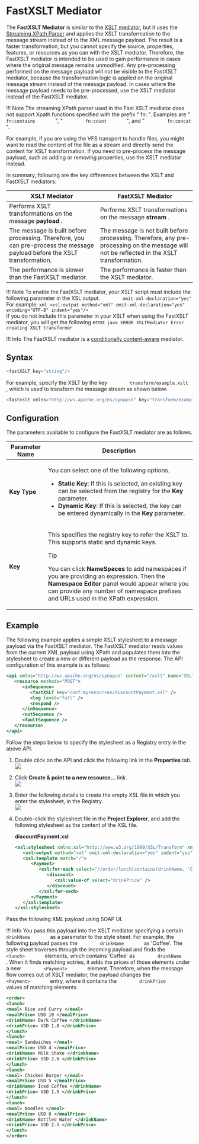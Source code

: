 # FastXSLT Mediator

The **FastXSLT Mediator** is similar to the [XSLT mediator]({{base_path}}/reference/mediators/xslt-mediator), but it uses the [Streaming XPath Parser](http://wso2.com/library/articles/2013/01/streaming-xpath-parser-wso2-esb) and applies the XSLT transformation to the message stream instead of to the XML message payload. The result is a faster transformation, but you cannot specify the source, properties, features, or resources as you can with the XSLT mediator. Therefore, the FastXSLT mediator is intended to be used to gain performance in cases where the original message remains unmodified. Any pre-processing performed on the message payload will not be visible to the FastXSLT mediator, because the transformation logic is applied on the original message stream instead of the message payload. In cases where the message payload needs to be pre-processed, use the XSLT mediator instead of the FastXSLT mediator.

!!! Note
    The streaming XPath parser used in the Fast XSLT mediator does not support Xpath functions specified with the prefix " fn: ". Examples are " `         fn:contains        ` ", " `         fn:count        ` ", and " `         fn:concat        ` ".

For example, if you are using the VFS transport to handle files, you might want to read the content of the file as a stream and directly send the content for XSLT transformation. If you need to pre-process the message payload, such as adding or removing properties, use the XSLT mediator instead.

In summary, following are the key differences between the XSLT and FastXSLT mediators:

| XSLT Mediator                                                                                | FastXSLT Mediator                                                                                                                          |
|----------------------------------------------------------------------------------------------------------------------------|--------------------------------------------------------------------------------------------------------------------------------------------|
| Performs XSLT transformations on the message **payload** .                                                                 | Performs XSLT transformations on the message **stream** .                                                                                  |
| The message is built before processing. Therefore, you can pre-process the message payload before the XSLT transformation. | The message is not built before processing. Therefore, any pre-processing on the message will not be reflected in the XSLT transformation. |
| The performance is slower than the FastXSLT mediator.                                                                      | The performance is faster than the XSLT mediator.                                                                                          |

!!! Note
    To enable the FastXSLT mediator, your XSLT script must include the following parameter in the XSL output. 
    `         omit-xml-declaration="yes"        `
    For example:
    ``` xml
    <xsl:output method="xml" omit-xml-declaration="yes" encoding="UTF-8" indent="yes"/>
    ```   
    If you do not include this parameter in your XSLT when using the FastXSLT mediator, you will get the following error.
    ``` java
    ERROR XSLTMediator Error creating XSLT transformer
    ```
    
!!! Info
    The FastXSLT mediator is a [conditionally content-aware](../../../concepts/message-processing-units/#classification-of-mediators) mediator.

## Syntax

``` java
<fastXSLT key="string"/>
```

For example, specify the XSLT by the key `         transform/example.xslt        `, which is used to transform the message stream as shown below.

``` java
<fastxslt xmlns="http://ws.apache.org/ns/synapse" key="transform/example.xslt"/>
```

## Configuration

The parameters available to configure the FastXSLT mediator are as follows.

<table>
<thead>
<tr class="header">
<th>Parameter Name</th>
<th>Description</th>
</tr>
</thead>
<tbody>
<tr class="odd">
<td><strong>Key Type</strong></td>
<td><p>You can select one of the following options.</p>
<ul>
<li><strong>Static Key</strong>: If this is selected, an existing key can be selected from the registry for the <strong>Key</strong> parameter.</li>
<li><strong>Dynamic Key</strong>: If this is selected, the key can be entered dynamically in the <strong>Key</strong> parameter.</li>
</ul></td>
</tr>
<tr class="even">
<td><strong>Key</strong></td>
<td><div class="content-wrapper">
<p>This specifies the registry key to refer the XSLT to. This supports static and dynamic keys.</p>
<p>Tip</p>
<p>You can click <strong>NameSpaces</strong> to add namespaces if you are providing an expression. Then the <strong>Namespace Editor</strong> panel would appear where you can provide any number of namespace prefixes and URLs used in the XPath expression.</p>
</div></td>
</tr>
</tbody>
</table>

## Example

The following example applies a simple XSLT stylesheet to a message payload via the FastXSLT mediator. The FastXSLT mediator reads values
from the current XML payload using XPath and populates them into the
stylesheet to create a new or different payload as the response. The API configuration of this example is as follows:

``` xml
<api xmlns="http://ws.apache.org/ns/synapse" context="/xslt" name="XSLTAPI">
   <resource methods="POST">
      <inSequence>
         <fastXSLT key="conf:myresources/discountPayment.xsl" />
         <log level="full" />
         <respond />
      </inSequence>
      <outSequence />
      <faultSequence />
   </resource>
</api>
```

Follow the steps below to specify the stylesheet as a Registry entry in the above API.

1.  Double click on the API and click the following link in the
    **Properties** tab.  
    ![]({{base_path}}/assets/img/integrate/mediators/fastxslt-props.png)
2.  Click **Create & point to a new resource...** link.  
    ![]({{base_path}}/assets/img/integrate/mediators/new-reg-resource.png)
3.  Enter the following details to create the empty XSL file in which
    you enter the stylesheet, in the Registry.  
    ![]({{base_path}}/assets/img/integrate/mediators/create-xsl.png)
4.  Double-click the stylesheet file in the **Project Explorer**, and add the following stylesheet as the content of the XSL file.

    **discountPayment.xsl**

    ``` xml
    <xsl:stylesheet xmlns:xsl="http://www.w3.org/1999/XSL/Transform" xmlns:fn="http://www.w3.org/2005/02/xpath-functions" xmlns:m0="http://services.samples" version="2.0" exclude-result-prefixes="m0 fn">
       <xsl:output method="xml" omit-xml-declaration="yes" indent="yes" />
       <xsl:template match="/">
          <Payment>
             <xsl:for-each select="//order/lunch[contains(drinkName, 'Coffee')]">
                <discount>
                   <xsl:value-of select="drinkPrice" />
                </discount>
             </xsl:for-each>
          </Payment>
       </xsl:template>
    </xsl:stylesheet>
    ```

Pass the following XML payload using SOAP UI.

!!! Info
    You pass this payload into the XSLT mediator specifying a certain
    `         drinkName        ` as a parameter to the style sheet. For
    example, the following payload passes the `         drinkName        `
    as 'Coffee'. The style sheet traverses through the incoming payload and
    finds the `         <lunch>        ` elements, which contains 'Coffee'
    as `         drinkName        ` . When it finds matching ectries, it
    adds the prices of those elements under a new
    `         <Payment>        ` element. Therefore, when the message flow
    comes out of XSLT mediator, the payload changes the
    `         <Payment>        ` entry, where it contains the
    `         drinkPrice        ` values of matching elements.

``` xml
<order>
<lunch>
<meal> Rice and Curry </meal>
<mealPrice> USD 10 </mealPrice>
<drinkName> Dark Coffee </drinkName>
<drinkPrice> USD 1.8 </drinkPrice>
</lunch>
<lunch>
<meal> Sandwiches </meal>
<mealPrice> USD 4 </mealPrice>
<drinkName> Milk Shake </drinkName>
<drinkPrice> USD 2.6 </drinkPrice>
</lunch>
<lunch>
<meal> Chicken Burger </meal>
<mealPrice> USD 5 </mealPrice>
<drinkName> Iced Coffee </drinkName>
<drinkPrice> USD 1.5 </drinkPrice>
</lunch>
<lunch>
<meal> Noodles </meal>
<mealPrice> USD 8 </mealPrice>
<drinkName> Bottled Water </drinkName>
<drinkPrice> USD 2.5 </drinkPrice>
</lunch>
</order>
```
